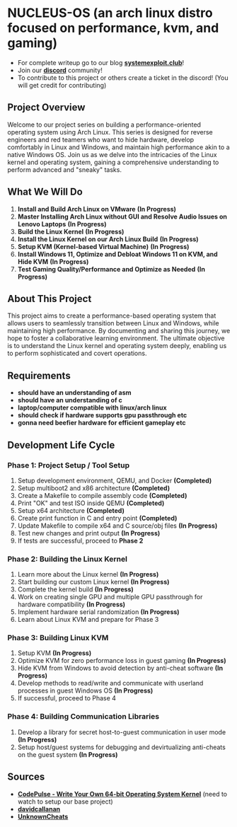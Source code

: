 
# NUCLEUS-OS (an arch linux distro focused on performance, kvm, and gaming)
- For complete writeup go to our blog **[systemexploit.club](https://systemexploit.club)**!
- Join our **[discord](https://discord.gg/5PmQ8EjuG7)** community!
- To contribute to this project or others create a ticket in the discord! (You will get credit for contributing)
## Project Overview
Welcome to our project series on building a performance-oriented operating system using Arch Linux. This series is designed for reverse engineers and red teamers who want to hide hardware, develop comfortably in Linux and Windows, and maintain high performance akin to a native Windows OS. Join us as we delve into the intricacies of the Linux kernel and operating system, gaining a comprehensive understanding to perform advanced and "sneaky" tasks.

## What We Will Do
1. **Install and Build Arch Linux on VMware** **(In Progress)**
2. **Master Installing Arch Linux without GUI and Resolve Audio Issues on Lenovo Laptops** **(In Progress)**
3. **Build the Linux Kernel** **(In Progress)**
4. **Install the Linux Kernel on our Arch Linux Build** **(In Progress)**
5. **Setup KVM (Kernel-based Virtual Machine)** **(In Progress)**
6. **Install Windows 11, Optimize and Debloat Windows 11 on KVM, and Hide KVM** **(In Progress)**
7. **Test Gaming Quality/Performance and Optimize as Needed** **(In Progress)**

## About This Project
This project aims to create a performance-based operating system that allows users to seamlessly transition between Linux and Windows, while maintaining high performance. By documenting and sharing this journey, we hope to foster a collaborative learning environment. The ultimate objective is to understand the Linux kernel and operating system deeply, enabling us to perform sophisticated and covert operations.

## Requirements
- **should have an understanding of asm**
- **should have an understanding of c**
- **laptop/computer compatible with linux/arch linux**
- **should check if hardware supports gpu passthrough etc**
- **gonna need beefier hardware for efficient gameplay etc**



## Development Life Cycle

### Phase 1: Project Setup / Tool Setup
1. Setup development environment, QEMU, and Docker **(Completed)**
2. Setup multiboot2 and x86 architecture **(Completed)**
3. Create a Makefile to compile assembly code **(Completed)**
4. Print "OK" and test ISO inside QEMU **(Completed)**
5. Setup x64 architecture **(Completed)**
6. Create print function in C and entry point **(Completed)**
7. Update Makefile to compile x64 and C source/obj files **(In Progress)**
8. Test new changes and print output **(In Progress)**
9. If tests are successful, proceed to **Phase 2**

### Phase 2: Building the Linux Kernel
1. Learn more about the Linux kernel **(In Progress)**
2. Start building our custom Linux kernel **(In Progress)**
3. Complete the kernel build **(In Progress)**
4. Work on creating single GPU and multiple GPU passthrough for hardware compatibility **(In Progress)**
5. Implement hardware serial randomization **(In Progress)**
6. Learn about Linux KVM and prepare for Phase 3

### Phase 3: Building Linux KVM
1. Setup KVM **(In Progress)**
2. Optimize KVM for zero performance loss in guest gaming **(In Progress)**
3. Hide KVM from Windows to avoid detection by anti-cheat software **(In Progress)**
4. Develop methods to read/write and communicate with userland processes in guest Windows OS **(In Progress)**
5. If successful, proceed to Phase 4

### Phase 4: Building Communication Libraries
1. Develop a library for secret host-to-guest communication in user mode **(In Progress)**
2. Setup host/guest systems for debugging and devirtualizing anti-cheats on the guest system **(In Progress)**







## Sources
- **[CodePulse - Write Your Own 64-bit Operating System Kernel](https://www.youtube.com/watch?v=FkrpUaGThTQ&list=PLZQftyCk7_SeZRitx5MjBKzTtvk0pHMtp&pp=iAQB)** (need to watch to setup our base project)
- **[davidcallanan](https://github.com/davidcallanan)**
- **[UnknownCheats](https://www.unknowncheats.me/forum/index.php)**
